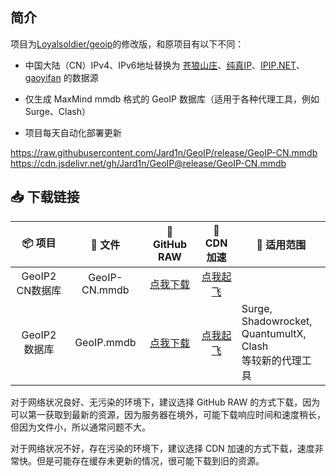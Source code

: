 ## 简介

项目为[Loyalsoldier/geoip](https://github.com/Loyalsoldier/geoip)的修改版，和原项目有以下不同：

- 中国大陆（CN）IPv4、IPv6地址替换为 [苍狼山庄](https://ispip.clang.cn/)、[纯真IP](https://github.com/metowolf/iplist)、[IPIP.NET](https://github.com/17mon/china_ip_list)、[gaoyifan](https://github.com/gaoyifan/china-operator-ip) 的数据源

- 仅生成 MaxMind mmdb 格式的 GeoIP 数据库（适用于各种代理工具，例如 Surge、Clash）

- 项目每天自动化部署更新
  
https://raw.githubusercontent.com/Jard1n/GeoIP/release/GeoIP-CN.mmdb
https://cdn.jsdelivr.net/gh/Jard1n/GeoIP@release/GeoIP-CN.mmdb

## 📥 下载链接
| 📦 项目 | 📃 文件 | 🐙 GitHub RAW | 🚀 CDN 加速 | 🔧 适用范围
|  :--:  |  :--:  |     :--:     |     :--:    | ---- |
| GeoIP2 CN数据库 | GeoIP-CN.mmdb | [点我下载](https://raw.githubusercontent.com/Jard1n/GeoIP/release/GeoIP-CN.mmdb) | [点我起飞](https://cdn.jsdelivr.net/gh/Jard1n/GeoIP@release/GeoIP-CN.mmdb) |  |
| GeoIP2 数据库 | GeoIP.mmdb | [点我下载](https://raw.githubusercontent.com/Jard1n/GeoIP/release/GeoIP.mmdb) | [点我起飞](https://cdn.jsdelivr.net/gh/Jard1n/GeoIP@release/GeoIP.mmdb) | Surge, Shadowrocket,<br>QuantumultX, Clash<br>等较新的代理工具|

对于网络状况良好、无污染的环境下，建议选择 GitHub RAW 的方式下载，因为可以第一获取到最新的资源，因为服务器在境外，可能下载响应时间和速度稍长，但因为文件小，所以通常问题不大。

对于网络状况不好，存在污染的环境下，建议选择 CDN 加速的方式下载，速度非常快。但是可能存在缓存未更新的情况，很可能下载到旧的资源。

